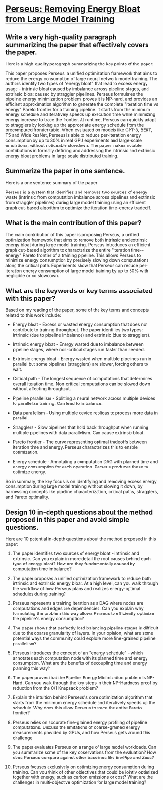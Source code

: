 # [Perseus: Removing Energy Bloat from Large Model Training](https://arxiv.org/abs/2312.06902)

## Write a very high-quality paragraph summarizing the paper that effectively covers the paper.

 Here is a high-quality paragraph summarizing the key points of the paper:

This paper proposes Perseus, a unified optimization framework that aims to reduce the energy consumption of large neural network model training. The authors identify two types of "energy bloat" that lead to excess energy usage - intrinsic bloat caused by imbalance across pipeline stages, and extrinsic bloat caused by straggler pipelines. Perseus formulates the pipeline energy minimization problem, proves it is NP-hard, and provides an efficient approximation algorithm to generate the complete "iteration time vs energy" Pareto frontier for a training pipeline. It starts from the minimum energy schedule and iteratively speeds up execution time while minimizing energy increase to trace the frontier. At runtime, Perseus can quickly adapt to stragglers by looking up the appropriate energy schedule from the precomputed frontier table. When evaluated on models like GPT-3, BERT, T5 and Wide ResNet, Perseus is able to reduce per-iteration energy consumption by up to 30% in real GPU experiments and large-scale emulations, without noticeable slowdown. The paper makes notable contributions in formally defining and addressing the intrinsic and extrinsic energy bloat problems in large scale distributed training.


## Summarize the paper in one sentence.

 Here is a one sentence summary of the paper:

Perseus is a system that identifies and removes two sources of energy waste (intrinsic from computation imbalance across pipelines and extrinsic from straggler pipelines) during large model training using an efficient graph cut-based algorithm to optimize the iteration time-energy tradeoff.


## What is the main contribution of this paper?

 The main contribution of this paper is proposing Perseus, a unified optimization framework that aims to remove both intrinsic and extrinsic energy bloat during large model training. Perseus introduces an efficient graph cut-based algorithm to characterize the entire "iteration time--energy" Pareto frontier of a training pipeline. This allows Perseus to minimize energy consumption by precisely slowing down computations along the critical path. Experiments show that Perseus can reduce per-iteration energy consumption of large model training by up to 30% with negligible or no slowdown.


## What are the keywords or key terms associated with this paper?

 Based on my reading of the paper, some of the key terms and concepts related to this work include:

- Energy bloat - Excess or wasted energy consumption that does not contribute to training throughput. The paper identifies two types: intrinsic (due to pipeline imbalance) and extrinsic (due to stragglers).

- Intrinsic energy bloat - Energy wasted due to imbalance between pipeline stages, where non-critical stages run faster than needed.

- Extrinsic energy bloat - Energy wasted when multiple pipelines run in parallel but some pipelines (stragglers) are slower, forcing others to wait. 

- Critical path - The longest sequence of computations that determines overall iteration time. Non-critical computations can be slowed down without affecting throughput.

- Pipeline parallelism - Splitting a neural network across multiple devices to parallelize training. Can lead to imbalance.

- Data parallelism - Using multiple device replicas to process more data in parallel.

- Stragglers - Slow pipelines that hold back throughput when running multiple pipelines with data parallelism. Can cause extrinsic bloat.

- Pareto frontier - The curve representing optimal tradeoffs between iteration time and energy. Perseus characterizes this to enable optimization.

- Energy schedule - Annotating a computation DAG with planned time and energy consumption for each operation. Perseus produces these to optimize energy.

So in summary, the key focus is on identifying and removing excess energy consumption during large model training without slowing it down, by harnessing concepts like pipeline characterization, critical paths, stragglers, and Pareto optimality.


## Design 10 in-depth questions about the method proposed in this paper and avoid simple questions.

 Here are 10 potential in-depth questions about the method proposed in this paper:

1. The paper identifies two sources of energy bloat - intrinsic and extrinsic. Can you explain in more detail the root causes behind each type of energy bloat? How are they fundamentally caused by computation time imbalance?

2. The paper proposes a unified optimization framework to reduce both intrinsic and extrinsic energy bloat. At a high level, can you walk through the workflow of how Perseus plans and realizes energy-optimal schedules during training? 

3. Perseus represents a training iteration as a DAG where nodes are computations and edges are dependencies. Can you explain why formulating the problem this way allows Perseus to efficiently optimize the pipeline's energy consumption? 

4. The paper shows that perfectly load balancing pipeline stages is difficult due to the coarse granularity of layers. In your opinion, what are some potential ways the community could explore more fine-grained pipeline parallelism?

5. Perseus introduces the concept of an "energy schedule" - which annotates each computation node with its planned time and energy consumption. What are the benefits of decoupling time and energy planning this way?

6. The paper proves that the Pipeline Energy Minimization problem is NP-Hard. Can you walk through the key steps in their NP-Hardness proof by reduction from the 0/1 Knapsack problem?  

7. Explain the intuition behind Perseus's core optimization algorithm that starts from the minimum energy schedule and iteratively speeds up the schedule. Why does this allow Perseus to trace the entire Pareto frontier?

8. Perseus relies on accurate fine-grained energy profiling of pipeline computations. Discuss the limitations of coarse-grained energy measurements provided by GPUs, and how Perseus gets around this challenge.

9. The paper evaluates Perseus on a range of large model workloads. Can you summarize some of the key observations from the evaluation? How does Perseus compare against other baselines like EnvPipe and Zeus?

10. Perseus focuses exclusively on optimizing energy consumption during training. Can you think of other objectives that could be jointly optimized together with energy, such as carbon emissions or cost? What are the challenges in multi-objective optimization for large model training?
